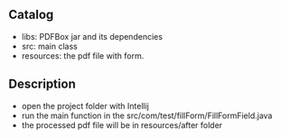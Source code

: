 ## Catalog
* libs: PDFBox jar and its dependencies
* src: main class
* resources: the pdf file with form.

## Description
* open the project folder with Intellij
* run the main function in the src/com/test/fillForm/FillFormField.java
* the processed pdf file will be in resources/after folder
